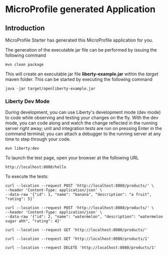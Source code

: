 # MicroProfile generated Application

## Introduction

MicroProfile Starter has generated this MicroProfile application for you.

The generation of the executable jar file can be performed by issuing the following command

```shell
mvn clean package
```
This will create an executable jar file **liberty-example.jar** within the _target_ maven folder. This can be started by executing the following command

```shell
java -jar target/openliberty-example.jar
```

### Liberty Dev Mode

During development, you can use Liberty's development mode (dev mode) to code while observing and testing your changes on the fly.
With the dev mode, you can code along and watch the change reflected in the running server right away; 
unit and integration tests are run on pressing Enter in the command terminal; you can attach a debugger to the running server at any time to step through your code.

```shell
mvn liberty:dev
```

To launch the test page, open your browser at the following URL

```shell
http://localhost:8080/hello  
```
To execute the tests:

```shell
curl --location --request POST 'http://localhost:8080/products/' \
--header 'Content-Type: application/json' \
--data-raw '{"id": 1, "name": "banana", "description": "a fruit", "rating": 5}'

curl --location --request POST 'http://localhost:8080/products/' \
--header 'Content-Type: application/json' \
--data-raw '{"id": 2, "name": "watermelon", "description": "watermelon sugar ahh", "rating": 4}'

curl --location --request GET 'http://localhost:8080/products/'

curl --location --request GET 'http://localhost:8080/products/1'

curl --location --request DELETE 'http://localhost:8080/products/1'
```
